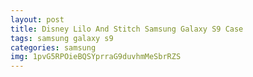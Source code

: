 ```yaml
---
layout: post
title: Disney Lilo And Stitch Samsung Galaxy S9 Case
tags: samsung galaxy s9
categories: samsung
img: 1pvG5RPOieBQSYprraG9duvhmMeSbrRZS
---
```

